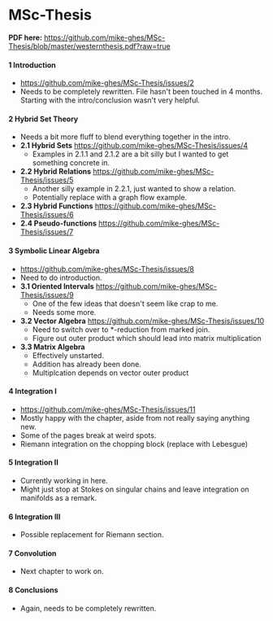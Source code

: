 MSc-Thesis
==========


**PDF here:**
https://github.com/mike-ghes/MSc-Thesis/blob/master/westernthesis.pdf?raw=true


#### 1 Introduction
  - https://github.com/mike-ghes/MSc-Thesis/issues/2
  - Needs to be completely rewritten. File hasn't been touched in 4 months. Starting with the intro/conclusion wasn't very helpful.
  
#### 2 Hybrid Set Theory
  - Needs a bit more fluff to blend everything together in the intro.
  - **2.1 Hybrid Sets** https://github.com/mike-ghes/MSc-Thesis/issues/4
    - Examples in 2.1.1 and 2.1.2 are a bit silly but I wanted to get something concrete in.
  - **2.2 Hybrid Relations** https://github.com/mike-ghes/MSc-Thesis/issues/5
    - Another silly example in 2.2.1, just wanted to show a relation.
	- Potentially replace with a graph flow example.
  - **2.3 Hybrid Functions** https://github.com/mike-ghes/MSc-Thesis/issues/6
  - **2.4 Pseudo-functions** https://github.com/mike-ghes/MSc-Thesis/issues/7

#### 3 Symbolic Linear Algebra
  - https://github.com/mike-ghes/MSc-Thesis/issues/8
  - Need to do introduction.
  - **3.1 Oriented Intervals** https://github.com/mike-ghes/MSc-Thesis/issues/9
    - One of the few ideas that doesn't seem like crap to me.
	- Needs some more.
  - **3.2 Vector Algebra** https://github.com/mike-ghes/MSc-Thesis/issues/10
    - Need to switch over to *-reduction from marked join.
    - Figure out outer product which should lead into matrix multiplication
  - **3.3 Matrix Algebra**
    - Effectively unstarted.
	- Addition has already been done.
	- Multiplcation depends on vector outer product	

#### 4 Integration I
  - https://github.com/mike-ghes/MSc-Thesis/issues/11
  - Mostly happy with the chapter, aside from not really saying anything new.
  - Some of the pages break at weird spots.
  - Riemann integration on the chopping block (replace with Lebesgue)

#### 5 Integration II
  - Currently working in here.
  - Might just stop at Stokes on singular chains and leave integration on manifolds as a remark.
  
#### 6 Integration III
  - Possible replacement for Riemann section.

#### 7 Convolution
  - Next chapter to work on.
  
#### 8 Conclusions
  - Again, needs to be completely rewritten.
	
	
	
	
	
		
	
	